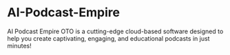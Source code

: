 # AI-Podcast-Empire
AI Podcast Empire OTO is a cutting-edge cloud-based software designed to help you create captivating, engaging, and educational podcasts in just minutes!
